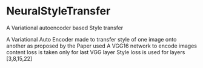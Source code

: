 # NeuralStyleTransfer
A Variational autoencoder based Style transfer 


A Variational Auto Encoder made to transfer style of one image onto another as proposed by the Paper
used A VGG16 network to encode images
content loss is taken only for last VGG layer
Style loss is used for layers [3,8,15,22]
